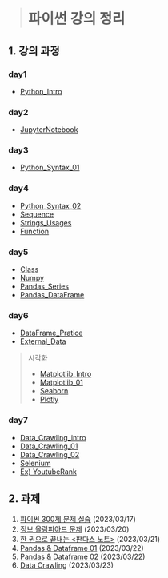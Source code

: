 > # 파이썬 강의 정리

## 1. 강의 과정

### day1
* [Python_Intro](code/Python_Intro.ipynb)
### day2
* [JupyterNotebook](code/JupyterNotebook.ipynb)
### day3
* [Python_Syntax_01](code/Python_Syntax_01.ipynb)
### day4
* [Python_Syntax_02](code/Python_Syntax_02.ipynb)
* [Sequence](code/Sequence.ipynb)
* [Strings_Usages](code/Strings_Usages.ipynb)
* [Function](code/Function.ipynb)
### day5
* [Class](code/Class.ipynb)
* [Numpy](code/Numpy.ipynb)
* [Pandas_Series](code/Pandas_Series.ipynb)
* [Pandas_DataFrame](code/Pandas_DataFrame.ipynb)

### day6
* [DataFrame_Pratice](code/DataFrame_Pratice.ipynb)
* [External_Data](code/External_Data.ipynb)

> 시각화
> - [Matplotlib_Intro](code/Matplotlib_Intro.ipynb)
> - [Matplotlib_01](code/Matplotlib_01.ipynb)
> - [Seaborn](code/Seaborn.ipynb)
> - [Plotly](code/Plotly.ipynb)

### day7
* [Data_Crawling_intro](code/Data_Crawling_intro.ipynb)
* [Data_Crawling_01](code/Data_Crawling_01.ipynb)
* [Data_Crawling_02](code/Data_Crawling_02.ipynb)
* [Selenium](code/Selenium.ipynb)
* [Ex) YoutubeRank](code/ex_YoutubeRank.ipynb)


## 2. 과제
1. [파이썬 300제 문제 실습](code/20230317_과제.ipynb) (2023/03/17)
2. [정보 올림피아드 문제](code/20230320_과제.ipynb) (2023/03/20)
3. [한 권으로 끝내는 <판다스 노트>](code/20230321_과제.ipynb) (2023/03/21)
4. [Pandas & Dataframe 01](code/20230322_과제1.ipynb) (2023/03/22)
5. [Pandas & Dataframe 02](code/20230322_과제2.ipynb) (2023/03/22)
6. [Data Crawling](code/20230323_과제.ipynb) (2023/03/23)
